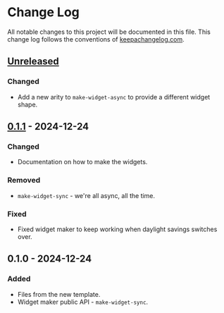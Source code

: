 # Change Log
All notable changes to this project will be documented in this file. This change log follows the conventions of [keepachangelog.com](http://keepachangelog.com/).

## [Unreleased]
### Changed
- Add a new arity to `make-widget-async` to provide a different widget shape.

## [0.1.1] - 2024-12-24
### Changed
- Documentation on how to make the widgets.

### Removed
- `make-widget-sync` - we're all async, all the time.

### Fixed
- Fixed widget maker to keep working when daylight savings switches over.

## 0.1.0 - 2024-12-24
### Added
- Files from the new template.
- Widget maker public API - `make-widget-sync`.

[Unreleased]: https://github.com/paulbutcher/htmx-experiment/compare/0.1.1...HEAD
[0.1.1]: https://github.com/paulbutcher/htmx-experiment/compare/0.1.0...0.1.1
